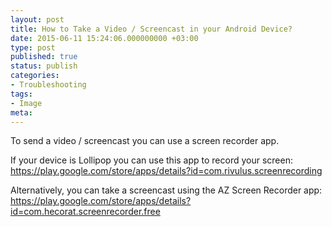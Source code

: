 ```yaml
---
layout: post
title: How to Take a Video / Screencast in your Android Device?
date: 2015-06-11 15:24:06.000000000 +03:00
type: post
published: true
status: publish
categories:
- Troubleshooting
tags:
- Image
meta:
---
```


To send a video / screencast you can use a screen recorder app.

If your device is Lollipop you can use this app to record your screen:
https://play.google.com/store/apps/details?id=com.rivulus.screenrecording

Alternatively, you can take a screencast using the AZ Screen Recorder app:
https://play.google.com/store/apps/details?id=com.hecorat.screenrecorder.free